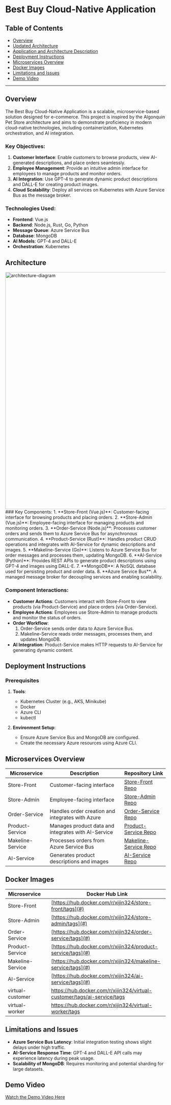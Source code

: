 # Best Buy Cloud-Native Application

## Table of Contents
- [Overview](#overview)
- [Updated Architecture](#updated-architecture)
- [Application and Architecture Description](#application-and-architecture-description)
- [Deployment Instructions](#deployment-instructions)
- [Microservices Overview](#microservices-overview)
- [Docker Images](#docker-images)
- [Limitations and Issues](#limitations-and-issues)
- [Demo Video](#demo-video)

---

## Overview
The Best Buy Cloud-Native Application is a scalable, microservice-based solution designed for e-commerce. This project is inspired by the Algonquin Pet Store architecture and aims to demonstrate proficiency in modern cloud-native technologies, including containerization, Kubernetes orchestration, and AI integration.

### Key Objectives:
1. **Customer Interface**: Enable customers to browse products, view AI-generated descriptions, and place orders seamlessly.
2. **Employee Management**: Provide an intuitive admin interface for employees to manage products and monitor orders.
3. **AI Integration**: Use GPT-4 to generate dynamic product descriptions and DALL-E for creating product images.
4. **Cloud Scalability**: Deploy all services on Kubernetes with Azure Service Bus as the message broker.

### Technologies Used:
- **Frontend**: Vue.js
- **Backend**: Node.js, Rust, Go, Python
- **Message Queue**: Azure Service Bus
- **Database**: MongoDB
- **AI Models**: GPT-4 and DALL-E
- **Orchestration**: Kubernetes

##  Architecture
<img width="744" alt="architecture-diagram" src="https://github.com/user-attachments/assets/51e021fa-e50d-47f4-8820-b11f96a487b9" />
### Key Components:
1. **Store-Front (Vue.js)**: Customer-facing interface for browsing products and placing orders.
2. **Store-Admin (Vue.js)**: Employee-facing interface for managing products and monitoring orders.
3. **Order-Service (Node.js)**: Processes customer orders and sends them to Azure Service Bus for asynchronous communication.
4. **Product-Service (Rust)**: Handles product CRUD operations and integrates with AI-Service for dynamic descriptions and images.
5. **Makeline-Service (Go)**: Listens to Azure Service Bus for order messages and processes them, updating MongoDB.
6. **AI-Service (Python)**: Provides REST APIs to generate product descriptions using GPT-4 and images using DALL-E.
7. **MongoDB**: A NoSQL database used for persisting product and order data.
8. **Azure Service Bus**: A managed message broker for decoupling services and enabling scalability.

### Component Interactions:
- **Customer Actions**: Customers interact with Store-Front to view products (via Product-Service) and place orders (via Order-Service).
- **Employee Actions**: Employees use Store-Admin to manage products and monitor the status of orders.
- **Order Workflow**:
   1. Order-Service sends order data to Azure Service Bus.
   2. Makeline-Service reads order messages, processes them, and updates MongoDB.
- **AI Integration**: Product-Service makes HTTP requests to AI-Service for generating dynamic content.


## Deployment Instructions
### Prerequisites
1. **Tools**:
   - Kubernetes Cluster (e.g., AKS, Minikube)
   - Docker
   - Azure CLI
   - kubectl

2. **Environment Setup**:
   - Ensure Azure Service Bus and MongoDB are configured.
   - Create the necessary Azure resources using Azure CLI.


## Microservices Overview
| Microservice      | Description                                         | Repository Link                           |
|-------------------|-----------------------------------------------------|-------------------------------------------|
| Store-Front       | Customer-facing interface                          | [Store-Front Repo](#)                     |
| Store-Admin       | Employee-facing interface                          | [Store-Admin Repo](#)                     |
| Order-Service     | Handles order creation and integrates with Azure   | [Order-Service Repo](#)                   |
| Product-Service   | Manages product data and integrates with AI-Service| [Product-Service Repo](#)                 |
| Makeline-Service  | Processes orders from Azure Service Bus            | [Makeline-Service Repo](#)                |
| AI-Service        | Generates product descriptions and images          | [AI-Service Repo](#)                      |

## Docker Images
| Microservice      |                                        | Docker Hub Link                           |
|-------------------|-----------------------------------------------------|-------------------------------------------|
| Store-Front       |            | [https://hub.docker.com/r/xijin324/store-front/tags](#)                                 |
| Store-Admin       |            | [https://hub.docker.com/r/xijin324/store-admin/tags](#)                                 |
| Order-Service     |            | [https://hub.docker.com/r/xijin324/order-service/tags](#)                                 |
| Product-Service   |            | [https://hub.docker.com/r/xijin324/product-service/tags](#)                                 |
| Makeline-Service  |            | [https://hub.docker.com/r/xijin324/makeline-service/tags](#)                                 |
| AI-Service        |            | [https://hub.docker.com/r/xijin324/ai-service/tags](#)                                 
| virtual-customer        |      | https://hub.docker.com/r/xijin324/virtual-customer/tags/ai-service/tags                              
| virtual-worker        |        | https://hub.docker.com/r/xijin324/virtual-worker/tags       

## Limitations and Issues
- **Azure Service Bus Latency**: Initial integration testing shows slight delays under high traffic.
- **AI-Service Response Time**: GPT-4 and DALL-E API calls may experience latency during peak usage.
- **Scalability of MongoDB**: Requires monitoring and potential sharding for large datasets.

## Demo Video
[Watch the Demo Video Here](#)
